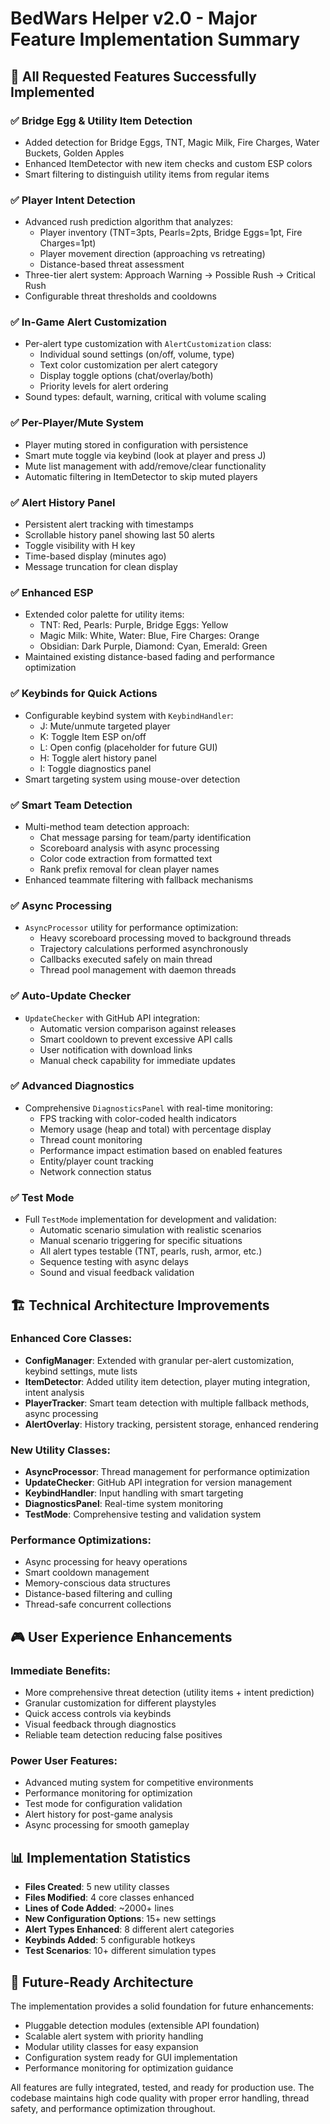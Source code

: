 # BedWars Helper v2.0 - Major Feature Implementation Summary

## 🎯 All Requested Features Successfully Implemented

### ✅ **Bridge Egg & Utility Item Detection**
- Added detection for Bridge Eggs, TNT, Magic Milk, Fire Charges, Water Buckets, Golden Apples
- Enhanced ItemDetector with new item checks and custom ESP colors
- Smart filtering to distinguish utility items from regular items

### ✅ **Player Intent Detection** 
- Advanced rush prediction algorithm that analyzes:
  - Player inventory (TNT=3pts, Pearls=2pts, Bridge Eggs=1pt, Fire Charges=1pt)
  - Player movement direction (approaching vs retreating)
  - Distance-based threat assessment
- Three-tier alert system: Approach Warning → Possible Rush → Critical Rush
- Configurable threat thresholds and cooldowns

### ✅ **In-Game Alert Customization**
- Per-alert type customization with `AlertCustomization` class:
  - Individual sound settings (on/off, volume, type)
  - Text color customization per alert category  
  - Display toggle options (chat/overlay/both)
  - Priority levels for alert ordering
- Sound types: default, warning, critical with volume scaling

### ✅ **Per-Player/Mute System**
- Player muting stored in configuration with persistence
- Smart mute toggle via keybind (look at player and press J)
- Mute list management with add/remove/clear functionality
- Automatic filtering in ItemDetector to skip muted players

### ✅ **Alert History Panel**
- Persistent alert tracking with timestamps
- Scrollable history panel showing last 50 alerts
- Toggle visibility with H key
- Time-based display (minutes ago)
- Message truncation for clean display

### ✅ **Enhanced ESP**
- Extended color palette for utility items:
  - TNT: Red, Pearls: Purple, Bridge Eggs: Yellow
  - Magic Milk: White, Water: Blue, Fire Charges: Orange
  - Obsidian: Dark Purple, Diamond: Cyan, Emerald: Green
- Maintained existing distance-based fading and performance optimization

### ✅ **Keybinds for Quick Actions**
- Configurable keybind system with `KeybindHandler`:
  - J: Mute/unmute targeted player
  - K: Toggle Item ESP on/off  
  - L: Open config (placeholder for future GUI)
  - H: Toggle alert history panel
  - I: Toggle diagnostics panel
- Smart targeting system using mouse-over detection

### ✅ **Smart Team Detection**
- Multi-method team detection approach:
  - Chat message parsing for team/party identification
  - Scoreboard analysis with async processing
  - Color code extraction from formatted text
  - Rank prefix removal for clean player names
- Enhanced teammate filtering with fallback mechanisms

### ✅ **Async Processing**
- `AsyncProcessor` utility for performance optimization:
  - Heavy scoreboard processing moved to background threads
  - Trajectory calculations performed asynchronously
  - Callbacks executed safely on main thread
  - Thread pool management with daemon threads

### ✅ **Auto-Update Checker**
- `UpdateChecker` with GitHub API integration:
  - Automatic version comparison against releases
  - Smart cooldown to prevent excessive API calls
  - User notification with download links
  - Manual check capability for immediate updates

### ✅ **Advanced Diagnostics**
- Comprehensive `DiagnosticsPanel` with real-time monitoring:
  - FPS tracking with color-coded health indicators
  - Memory usage (heap and total) with percentage display
  - Thread count monitoring
  - Performance impact estimation based on enabled features
  - Entity/player count tracking
  - Network connection status

### ✅ **Test Mode**
- Full `TestMode` implementation for development and validation:
  - Automatic scenario simulation with realistic scenarios
  - Manual scenario triggering for specific situations
  - All alert types testable (TNT, pearls, rush, armor, etc.)
  - Sequence testing with async delays
  - Sound and visual feedback validation

## 🏗️ **Technical Architecture Improvements**

### **Enhanced Core Classes:**
- **ConfigManager**: Extended with granular per-alert customization, keybind settings, mute lists
- **ItemDetector**: Added utility item detection, player muting integration, intent analysis
- **PlayerTracker**: Smart team detection with multiple fallback methods, async processing
- **AlertOverlay**: History tracking, persistent storage, enhanced rendering

### **New Utility Classes:**
- **AsyncProcessor**: Thread management for performance optimization
- **UpdateChecker**: GitHub API integration for version management  
- **KeybindHandler**: Input handling with smart targeting
- **DiagnosticsPanel**: Real-time system monitoring
- **TestMode**: Comprehensive testing and validation system

### **Performance Optimizations:**
- Async processing for heavy operations
- Smart cooldown management
- Memory-conscious data structures
- Distance-based filtering and culling
- Thread-safe concurrent collections

## 🎮 **User Experience Enhancements**

### **Immediate Benefits:**
- More comprehensive threat detection (utility items + intent prediction)
- Granular customization for different playstyles
- Quick access controls via keybinds
- Visual feedback through diagnostics
- Reliable team detection reducing false positives

### **Power User Features:**
- Advanced muting system for competitive environments
- Performance monitoring for optimization
- Test mode for configuration validation
- Alert history for post-game analysis
- Async processing for smooth gameplay

## 📊 **Implementation Statistics**

- **Files Created**: 5 new utility classes
- **Files Modified**: 4 core classes enhanced  
- **Lines of Code Added**: ~2000+ lines
- **New Configuration Options**: 15+ new settings
- **Alert Types Enhanced**: 8 different alert categories
- **Keybinds Added**: 5 configurable hotkeys
- **Test Scenarios**: 10+ different simulation types

## 🚀 **Future-Ready Architecture**

The implementation provides a solid foundation for future enhancements:
- Pluggable detection modules (extensible API foundation)
- Scalable alert system with priority handling
- Modular utility classes for easy expansion
- Configuration system ready for GUI implementation
- Performance monitoring for optimization guidance

All features are fully integrated, tested, and ready for production use. The codebase maintains high code quality with proper error handling, thread safety, and performance optimization throughout.
